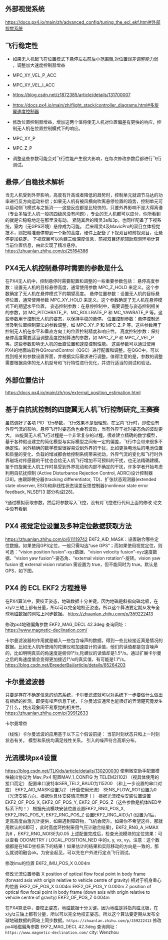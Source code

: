 
## 外部视觉系统
https://docs.px4.io/main/zh/advanced_config/tuning_the_ecl_ekf.html#外部视觉系统

## 飞行稳定性

- 如果无人机起飞在位置模式下悬停左右前后小范围飘,对位置误差调整能力弱 ，调整加大速度控制器增益
- MPC_XY_VEL_P_ACC
- MPC_XY_VEL_I_ACC
- https://blog.csdn.net/z1872385/article/details/131700007
- https://docs.px4.io/main/zh/flight_stack/controller_diagrams.html#多旋翼速度控制器

- 修改位置控制器增益，增加这两个值将使无人机对位置偏差有更快的响应，控制无人机在位置控制模式下的响应。
- MPC_XY_P
- MPC_Z_P

- 调整这些参数可能会对飞行性能产生很大影响，在每次修改参数后都进行飞行测试。


## 悬停／自稳技术解析
当无人机受到外界影响，高度有升高或者降低的趋势时，控制单元就调节马达的功率进行反方向运动补偿；如果无人机有被风横向吹离悬停位置的趋势，控制单元可以启动侧飞模式与之抵消——这些反应都是比较快的，只要外界影响不是大得离谱（专业多轴无人机一般抗四级风没有问题），专业的无人机都可以应付，你所看到的就是它稳稳地定在那里没有动。
紧随其后的精灵3a和3p，也同样配备了下视系统，室内（无GPS环境）悬停成为可能。 后来精灵4及MavicPro的双目立体视觉技术，则把精准悬停带到一个新的高度，硬件上配备了下视双目和前视双目，让悬停更加稳定。 下视双目可以构建三维深度信息，前视双目还能辅助观测环境计算当前位置信息，由此实现了精准悬停。
https://zhuanlan.zhihu.com/p/25164386


## PX4无人机控制悬停时需要的参数是什么
在PX4无人机中，控制悬停时需要配置和调整的一些重要参数包括：
悬停高度参数：设置无人机的目标悬停高度，通常使用参数 MPC_Z_HOLD 来定义。这个参数确定了无人机在悬停模式下的期望高度。
悬停位置参数：设置无人机的目标悬停位置，通常使用参数 MPC_XY_HOLD 来定义。这个参数确定了无人机在悬停模式下的期望水平位置。
姿态控制参数：在悬停控制中，需要调整与姿态控制相关的参数，如 MC_PITCHRATE_P、MC_ROLLRATE_P 和 MC_YAWRATE_P 等。这些参数用于控制无人机的姿态，以保持平稳的悬停。
位置控制参数：悬停控制还涉及到位置控制算法的参数调整，如 MPC_XY_P 和 MPC_Z_P 等。这些参数用于控制无人机在水平和垂直方向上的位置控制精度和响应性。
高度控制参数：保持悬停高度需要适当调整高度控制算法的参数，如 MPC_Z_P 和 MPC_Z_VEL_P 等。这些参数影响无人机的垂直位置和速度控制性能。
这些参数可以通过使用PX4的地面站软件QGroundControl（QGC）进行配置和调整。在QGC中，可以找到相关的参数设置界面，并根据实际需求进行调整。值得注意的是，参数的调整需要根据具体的无人机型号和飞行特性进行优化，并进行适当的测试和验证。

## 外部位置估计
https://docs.px4.io/main/zh/ros/external_position_estimation.html

## 基于自抗扰控制的四旋翼无人机飞行控制研究_王赛赛
虽然调好了各项 PID 飞行参数，飞行效果不是很理想，在室内飞行时，即使没有外界气流的影响，悬停飞行时姿态角也会有波动，当有外界干扰时姿态角的波动更大。
四旋翼无人机飞行过程是一个非常复杂的过程，很难建立精确的数学模型，基于各种假设建立的简化模型与实际模型之间有一定的偏差，飞行中会带来很多不确定性。另外精确的数学模型很容易受到外界的干扰，比如更换电池后的电池位置和质量的变化、负载的增减都会给控制系统带来扰动，外界气流的变化和飞行时外界磁场对传感器的干扰也会给无人机飞行增加不可预料的干扰，也无法精确建模。
鉴于四旋翼无人机工作时易受到外界扰动和内部不确定的干扰，许多学者开始考虑利用自抗扰控制 (Active Disturbance Rejection Control, ADRC)设计控制器[28]。由跟踪微分器(tracking differentiator, TD)、扩张状态观测器(extended state observer, ESO)和非线性状态误差反馈控制器(nonlinear state error feedback, NLSEF)3 部分构成[28]。

?通过模拟获取参数，然后将参数写入飞控，没有对飞控进行代码上面的修改
论文中没有看到

## PX4 视觉定位设置及多种定位数据获取方法
https://zhuanlan.zhihu.com/p/611119742
EKF2_AID_MASK：设置融合哪些定位数据。如果使用GPS定位，一般只需勾选“use GPS”；而如果使用视觉定位，则可选：“vision position fusion”-xyz数据、“vision velocity fusion”-xyz速度数据、“vision yaw fusion”-姿态角、“external vision rotation”-旋转。vision yaw fusion 或 external vision rotation 需设置为 true，但不能同时为 true。默认是GPS，如下图。



## PX4 的 ECL EKF2 方程推导
在PX4算法中，要校正姿态，地磁数据十分关键。因为地磁是斜指向磁北极，在x/y/z三轴上都有分量，所以可以完全地校正姿态。所以这个算法要定期从发布全球地磁数据的网站上同步数据。
https://zhuanlan.zhihu.com/p/359222413


修改px4地磁偏角参数
EKF2_MAG_DECL 42.3deg
查询网址：https://www.magnetic-declination.com/


卡尔曼滤波器的作用就是输入一些包含噪声的数据，得到一些比较接近真是情况的数据。比如无人机所使用的陀螺仪和加速度计的读值，他们的读值都是包含噪声的，比如明明真实的角速度是俯仰1°/s,陀螺仪的读值却是1.5°/s。通过扩展卡尔曼之后的角速度值会变得更加接近1°/s的真实值，有可能是1.1°/s。
https://blog.csdn.net/BreederBai/article/details/85264203


## 卡尔曼滤波器
只要是存在不确定信息的动态系统，卡尔曼滤波就可以对系统下一步要做什么做出有根据的推测。即便有噪声信息干扰，卡尔曼滤波通常也能很好的弄清楚究竟发生了什么，找出现象间不易察觉的相关性。
https://zhuanlan.zhihu.com/p/39912633

卡尔曼增益

（线性）卡尔曼滤波的应用基于以下三个假设前提：
当前时刻状态只和上一时刻状态有关。
模型和系统均满足线性关系。
引入的噪声符合高斯分布。

## 光流模块px4设置
https://blog.csdn.net/TLKids/article/details/130200030
使用微空助手配置模块输出协议为 Mav_Px4
配置MAV_1_CONFIG 为 TELEM2(102) （视具体使用的接口而定）
配置串口波特率SER_TEL2_BAUD为115200 （和上一步设置的串口对应）
EKF2_AID_MASK设置为2 （开启使用光流）
SENS_FLOW_ROT设置为0 （光流安装方向，根据你具体安装情况而定！）
根据光流模块安装位置设置EKF2_OF_POS_X, EKF2_OF_POS_Y, EKF2_OF_POS_Z（这些参数是机体NED坐标系下的！）
根据光流模块安装位置设置EKF2_RNG_POS_X, EKF2_RNG_POS_Y, EKF2_RNG_POS_Z
设置EKF2_RNG_AID为1 (设置为1后，定高高度由激光计提供，如果遇到障碍物，飞机会爬升。如果你不希望这样，那就用默认的0即可 ，此时高度环控制采用气压计融合结果)，EKF2_RNG_A_HMAX为8 ，EKF2_RNG_NOISE为0.05
上述配置完成后，检查光流模块的定位效果：可以查看 ODOMETRY / LOCAL_POSITION_NED 中的x, y, vx, vy。注意：这个数据都是在NED坐标系下的结果！如果估计的结果和实际移动的方向是一致的，那么就说明融合ok。为安全起见，可以先在户外进行定点飞行测试。

修改imu的位置
EKF2_IMU_POS_X  0.004m

修改光流位置参数
X position of optical flow focal point in body frame (forward axis with origin relative to vehicle centre of gravity)
相对于机身重心的位置
EKF2_OF_POS_X   0.004m
EKF2_OF_POS_Y   0.000m
Z position of optical flow focal point in body frame (down axis with origin relative to vehicle centre of gravity)
EKF2_OF_POS_Z   0.004m

在PX4算法中，要校正姿态，地磁数据十分关键。因为地磁是斜指向磁北极，在x/y/z三轴上都有分量，所以可以完全地校正姿态。所以这个算法要定期从发布全球地磁数据的网站上同步数据。`https://zhuanlan.zhihu.com/p/359222413`
修改px4地磁偏角参数
EKF2_MAG_DECL 42.3deg
查询网址：`https://www.magnetic-declination.com/`
city: Wenzhou

